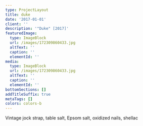 ```yaml
---
type: ProjectLayout
title: duke
date: '2017-01-01'
client: ''
description: '"Duke" [2017]'
featuredImage:
  type: ImageBlock
  url: /images/172309860433.jpg
  altText: ''
  caption: ''
  elementId: ''
media:
  type: ImageBlock
  url: /images/172309860433.jpg
  altText: ''
  caption: ''
  elementId: ''
bottomSections: []
addTitleSuffix: true
metaTags: []
colors: colors-b
---
```

Vintage jock strap, table salt, Epsom salt, oxidized nails, shellac

